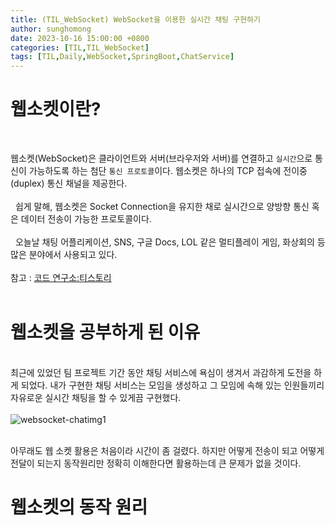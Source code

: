 ```yaml
---
title: (TIL_WebSocket) WebSocket을 이용한 실시간 채팅 구현하기
author: sunghomong
date: 2023-10-16 15:00:00 +0800
categories: [TIL,TIL_WebSocket]
tags: [TIL,Daily,WebSocket,SpringBoot,ChatService]
---
```


# 웹소켓이란?
<br>

웹소켓(WebSocket)은 클라이언트와 서버(브라우저와 서버)를 연결하고 `실시간`으로 통신이 가능하도록 하는 첨단 `통신 프로토콜`이다. 웹소켓은 하나의 TCP 접속에 전이중(duplex) 통신 채널을 제공한다.<br><br>
 
쉽게 말해, 웹소켓은 Socket Connection을 유지한 채로 실시간으로 양방향 통신 혹은 데이터 전송이 가능한 프로토콜이다.<br><br>
 
오늘날 채팅 어플리케이션, SNS, 구글 Docs, LOL 같은 멀티플레이 게임, 화상회의 등 많은 분야에서 사용되고 있다.<br><br>
참고 : [코드 연구소:티스토리](https://code-lab1.tistory.com/300 )<br><br>

# 웹소켓을 공부하게 된 이유
<br>
최근에 있었던 팀 프로젝트 기간 동안 채팅 서비스에 욕심이 생겨서 과감하게 도전을 하게 되었다. 내가 구현한 채팅 서비스는 모임을 생성하고 그 모임에 속해 있는 인원들끼리 자유로운 실시간 채팅을 할 수 있게끔 구현했다.<br><br>

<img src="https://i.ibb.co/vk15cHL/websocket-chatimg1.png" alt="websocket-chatimg1">
<br><br>

아무래도 웹 소켓 활용은 처음이라 시간이 좀 걸렸다. 하지만 어떻게 전송이 되고 어떻게 전달이 되는지 동작원리만 정확히 이해한다면 활용하는데 큰 문제가 없을 것이다.

# 웹소켓의 동작 원리

